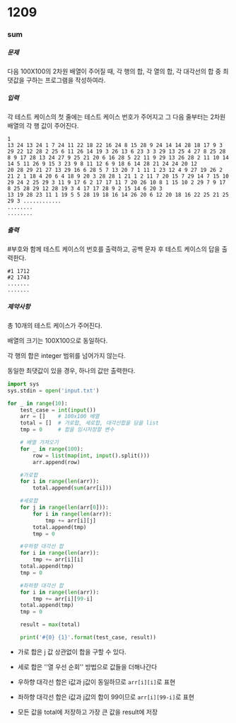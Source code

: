 # 1209

### sum

##### 문제

다음 100X100의 2차원 배열이 주어질 때, 각 행의 합, 각 열의 합, 각 대각선의 합 중 최댓값을 구하는 프로그램을 작성하여라.



##### 입력

각 테스트 케이스의 첫 줄에는 테스트 케이스 번호가 주어지고 그 다음 줄부터는 2차원 배열의 각 행 값이 주어진다.

```
1
13 24 13 24 1 7 24 11 22 18 22 16 24 8 15 28 9 24 14 14 28 18 17 9 3 29 22 12 28 2 25 6 11 26 14 19 3 26 13 6 23 3 3 29 13 25 4 27 8 25 28 8 9 17 28 13 24 27 9 25 21 20 6 16 28 5 22 11 9 29 13 26 28 2 11 10 14 14 5 11 26 9 15 3 23 9 8 11 12 6 9 18 6 14 28 21 24 24 20 12
20 28 29 21 27 13 29 16 6 28 5 7 13 20 7 1 11 1 23 12 4 9 27 19 26 2 21 2 1 18 4 20 6 4 18 9 20 3 28 28 1 21 1 2 11 7 20 15 7 29 14 7 15 10 29 24 2 25 29 3 11 9 17 6 2 17 17 11 7 20 26 10 8 1 15 10 2 29 7 9 17 8 25 28 29 12 28 19 3 4 17 17 28 9 2 15 14 6 20 3
13 19 28 23 11 1 19 5 5 28 19 18 16 14 26 20 6 12 20 18 16 22 25 21 25 29 3 ............
........
........
```



##### 출력

\#부호와 함께 테스트 케이스의 번호를 출력하고, 공백 문자 후 테스트 케이스의 답을 출력한다.

```
#1 1712
#2 1743
.......
.......
```



##### 제약사항

총 10개의 테스트 케이스가 주어진다.

배열의 크기는 100X100으로 동일하다.

각 행의 합은 integer 범위를 넘어가지 않는다.

동일한 최댓값이 있을 경우, 하나의 값만 출력한다.



```python
import sys
sys.stdin = open('input.txt')

for _ in range(10):
    test_case = int(input())
    arr = []    # 100x100 배열
    total = []  # 가로합, 세로합, 대각선합을 담을 list
    tmp = 0     # 합을 임시저장할 변수

    # 배열 가져오기
    for _ in range(100):
        row = list(map(int, input().split()))
        arr.append(row)

    #가로합
    for i in range(len(arr)):
        total.append(sum(arr[i]))

    #세로합
    for j in range(len(arr[0])):
        for i in range(len(arr)):
            tmp += arr[i][j]
        total.append(tmp)
        tmp = 0

    #우하향 대각선 합
    for i in range(len(arr)):
        tmp += arr[i][i]
    total.append(tmp)
    tmp = 0

    #좌하향 대각선 합
    for i in range(len(arr)):
        tmp += arr[i][99-i]
    total.append(tmp)
    tmp = 0

    result = max(total)

    print('#{0} {1}'.format(test_case, result))
```

- 가로 합은 j 값 상관없이 합을 구할 수 있다.
- 세로 합은 ''열 우선 순회'' 방법으로 값들을 더해나간다
- 우하향 대각선 합은 i값과 j값이 동일하므로 `arr[i][i]`로 표현
- 좌하향 대각선 합은 i값과 j값의 합이 99이므로 `arr[i][99-i]`로 표현

- 모든 값을 total에 저장하고 가장 큰 값을 result에 저장
